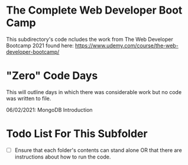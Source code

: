 # The Complete Web Developer Boot Camp
 This subdirectory's code ncludes the work from The Web Developer Bootcamp 2021 found here: https://www.udemy.com/course/the-web-developer-bootcamp/

 # "Zero" Code Days
 This will outline days in which there was considerable work but no code was written to file.

 06/02/2021: MongoDB Introduction

 # Todo List For This Subfolder
 - [ ] Ensure that each folder's contents can stand alone OR that there are instructions about how to run the code.